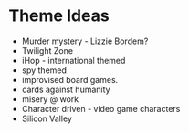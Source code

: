 ---
---
# Theme Ideas

* Murder mystery - Lizzie Bordem?
* Twilight Zone 
* iHop - international themed
* spy themed 
* improvised board games.
* cards against humanity
* misery @ work 
* Character driven - video game characters
* Silicon Valley 
